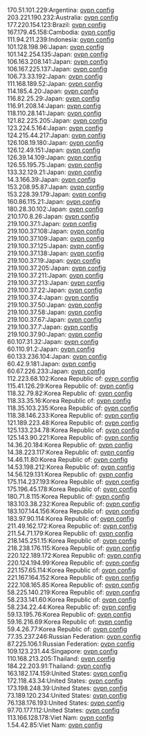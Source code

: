 170.51.101.229:Argentina: [ovpn config](vpn/170_51_101_229.ovpn)  
203.221.190.232:Australia: [ovpn config](vpn/203_221_190_232.ovpn)  
177.220.154.123:Brazil: [ovpn config](vpn/177_220_154_123.ovpn)  
167.179.45.158:Cambodia: [ovpn config](vpn/167_179_45_158.ovpn)  
111.94.211.239:Indonesia: [ovpn config](vpn/111_94_211_239.ovpn)  
101.128.198.96:Japan: [ovpn config](vpn/101_128_198_96.ovpn)  
101.142.254.135:Japan: [ovpn config](vpn/101_142_254_135.ovpn)  
106.163.208.141:Japan: [ovpn config](vpn/106_163_208_141.ovpn)  
106.167.225.137:Japan: [ovpn config](vpn/106_167_225_137.ovpn)  
106.73.33.192:Japan: [ovpn config](vpn/106_73_33_192.ovpn)  
111.168.189.52:Japan: [ovpn config](vpn/111_168_189_52.ovpn)  
114.185.4.20:Japan: [ovpn config](vpn/114_185_4_20.ovpn)  
116.82.25.29:Japan: [ovpn config](vpn/116_82_25_29.ovpn)  
116.91.208.14:Japan: [ovpn config](vpn/116_91_208_14.ovpn)  
118.110.28.141:Japan: [ovpn config](vpn/118_110_28_141.ovpn)  
121.82.225.205:Japan: [ovpn config](vpn/121_82_225_205.ovpn)  
123.224.5.164:Japan: [ovpn config](vpn/123_224_5_164.ovpn)  
124.215.44.217:Japan: [ovpn config](vpn/124_215_44_217.ovpn)  
126.108.19.180:Japan: [ovpn config](vpn/126_108_19_180.ovpn)  
126.12.49.151:Japan: [ovpn config](vpn/126_12_49_151.ovpn)  
126.39.14.109:Japan: [ovpn config](vpn/126_39_14_109.ovpn)  
126.55.195.75:Japan: [ovpn config](vpn/126_55_195_75.ovpn)  
133.32.129.21:Japan: [ovpn config](vpn/133_32_129_21.ovpn)  
14.3.166.39:Japan: [ovpn config](vpn/14_3_166_39.ovpn)  
153.208.95.87:Japan: [ovpn config](vpn/153_208_95_87.ovpn)  
153.228.39.179:Japan: [ovpn config](vpn/153_228_39_179.ovpn)  
160.86.115.21:Japan: [ovpn config](vpn/160_86_115_21.ovpn)  
180.28.30.102:Japan: [ovpn config](vpn/180_28_30_102.ovpn)  
210.170.8.26:Japan: [ovpn config](vpn/210_170_8_26.ovpn)  
219.100.37.1:Japan: [ovpn config](vpn/219_100_37_1.ovpn)  
219.100.37.108:Japan: [ovpn config](vpn/219_100_37_108.ovpn)  
219.100.37.109:Japan: [ovpn config](vpn/219_100_37_109.ovpn)  
219.100.37.125:Japan: [ovpn config](vpn/219_100_37_125.ovpn)  
219.100.37.138:Japan: [ovpn config](vpn/219_100_37_138.ovpn)  
219.100.37.19:Japan: [ovpn config](vpn/219_100_37_19.ovpn)  
219.100.37.205:Japan: [ovpn config](vpn/219_100_37_205.ovpn)  
219.100.37.211:Japan: [ovpn config](vpn/219_100_37_211.ovpn)  
219.100.37.213:Japan: [ovpn config](vpn/219_100_37_213.ovpn)  
219.100.37.22:Japan: [ovpn config](vpn/219_100_37_22.ovpn)  
219.100.37.4:Japan: [ovpn config](vpn/219_100_37_4.ovpn)  
219.100.37.50:Japan: [ovpn config](vpn/219_100_37_50.ovpn)  
219.100.37.58:Japan: [ovpn config](vpn/219_100_37_58.ovpn)  
219.100.37.67:Japan: [ovpn config](vpn/219_100_37_67.ovpn)  
219.100.37.7:Japan: [ovpn config](vpn/219_100_37_7.ovpn)  
219.100.37.90:Japan: [ovpn config](vpn/219_100_37_90.ovpn)  
60.107.31.32:Japan: [ovpn config](vpn/60_107_31_32.ovpn)  
60.110.91.2:Japan: [ovpn config](vpn/60_110_91_2.ovpn)  
60.133.236.104:Japan: [ovpn config](vpn/60_133_236_104.ovpn)  
60.42.9.181:Japan: [ovpn config](vpn/60_42_9_181.ovpn)  
60.67.226.233:Japan: [ovpn config](vpn/60_67_226_233.ovpn)  
112.223.68.102:Korea Republic of: [ovpn config](vpn/112_223_68_102.ovpn)  
115.41.126.29:Korea Republic of: [ovpn config](vpn/115_41_126_29.ovpn)  
118.32.79.82:Korea Republic of: [ovpn config](vpn/118_32_79_82.ovpn)  
118.33.35.16:Korea Republic of: [ovpn config](vpn/118_33_35_16.ovpn)  
118.35.103.235:Korea Republic of: [ovpn config](vpn/118_35_103_235.ovpn)  
118.38.146.233:Korea Republic of: [ovpn config](vpn/118_38_146_233.ovpn)  
121.189.223.48:Korea Republic of: [ovpn config](vpn/121_189_223_48.ovpn)  
125.133.234.78:Korea Republic of: [ovpn config](vpn/125_133_234_78.ovpn)  
125.143.90.221:Korea Republic of: [ovpn config](vpn/125_143_90_221.ovpn)  
14.36.20.184:Korea Republic of: [ovpn config](vpn/14_36_20_184.ovpn)  
14.38.223.117:Korea Republic of: [ovpn config](vpn/14_38_223_117.ovpn)  
14.46.11.80:Korea Republic of: [ovpn config](vpn/14_46_11_80.ovpn)  
14.53.198.212:Korea Republic of: [ovpn config](vpn/14_53_198_212.ovpn)  
14.56.129.131:Korea Republic of: [ovpn config](vpn/14_56_129_131.ovpn)  
175.114.237.193:Korea Republic of: [ovpn config](vpn/175_114_237_193.ovpn)  
175.196.45.178:Korea Republic of: [ovpn config](vpn/175_196_45_178.ovpn)  
180.71.8.115:Korea Republic of: [ovpn config](vpn/180_71_8_115.ovpn)  
183.103.38.232:Korea Republic of: [ovpn config](vpn/183_103_38_232.ovpn)  
183.107.144.156:Korea Republic of: [ovpn config](vpn/183_107_144_156.ovpn)  
183.97.90.114:Korea Republic of: [ovpn config](vpn/183_97_90_114.ovpn)  
211.49.162.172:Korea Republic of: [ovpn config](vpn/211_49_162_172.ovpn)  
211.54.71.179:Korea Republic of: [ovpn config](vpn/211_54_71_179.ovpn)  
218.145.251.15:Korea Republic of: [ovpn config](vpn/218_145_251_15.ovpn)  
218.238.176.115:Korea Republic of: [ovpn config](vpn/218_238_176_115.ovpn)  
220.122.189.172:Korea Republic of: [ovpn config](vpn/220_122_189_172.ovpn)  
220.124.194.99:Korea Republic of: [ovpn config](vpn/220_124_194_99.ovpn)  
221.157.65.114:Korea Republic of: [ovpn config](vpn/221_157_65_114.ovpn)  
221.167.164.152:Korea Republic of: [ovpn config](vpn/221_167_164_152.ovpn)  
222.108.165.85:Korea Republic of: [ovpn config](vpn/222_108_165_85.ovpn)  
58.225.140.219:Korea Republic of: [ovpn config](vpn/58_225_140_219.ovpn)  
58.233.141.60:Korea Republic of: [ovpn config](vpn/58_233_141_60.ovpn)  
58.234.22.44:Korea Republic of: [ovpn config](vpn/58_234_22_44.ovpn)  
59.13.195.76:Korea Republic of: [ovpn config](vpn/59_13_195_76.ovpn)  
59.16.216.69:Korea Republic of: [ovpn config](vpn/59_16_216_69.ovpn)  
59.4.26.77:Korea Republic of: [ovpn config](vpn/59_4_26_77.ovpn)  
77.35.237.246:Russian Federation: [ovpn config](vpn/77_35_237_246.ovpn)  
87.225.106.1:Russian Federation: [ovpn config](vpn/87_225_106_1.ovpn)  
109.123.231.44:Singapore: [ovpn config](vpn/109_123_231_44.ovpn)  
110.168.213.205:Thailand: [ovpn config](vpn/110_168_213_205.ovpn)  
184.22.203.91:Thailand: [ovpn config](vpn/184_22_203_91.ovpn)  
163.182.174.159:United States: [ovpn config](vpn/163_182_174_159.ovpn)  
172.118.43.34:United States: [ovpn config](vpn/172_118_43_34.ovpn)  
173.198.248.39:United States: [ovpn config](vpn/173_198_248_39.ovpn)  
73.189.120.234:United States: [ovpn config](vpn/73_189_120_234.ovpn)  
76.138.176.193:United States: [ovpn config](vpn/76_138_176_193.ovpn)  
97.70.177.112:United States: [ovpn config](vpn/97_70_177_112.ovpn)  
113.166.128.178:Viet Nam: [ovpn config](vpn/113_166_128_178.ovpn)  
1.54.42.85:Viet Nam: [ovpn config](vpn/1_54_42_85.ovpn)  
